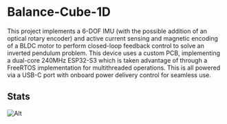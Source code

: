 # Balance-Cube-1D
This project implements a 6-DOF IMU (with the possible addition of an optical rotary encoder) and active current sensing and magnetic encoding of a BLDC motor to perform closed-loop feedback control to solve an inverted pendulum problem. This device uses a custom PCB, implementing a dual-core 240MHz ESP32-S3 which is taken advantage of through a FreeRTOS implementation for multithreaded operations. This is all powered via a USB-C port with onboard power delivery control for seamless use.

## Stats

![Alt](https://repobeats.axiom.co/api/embed/fa978a6de85922ec26276b8099c5ba40b2c26986.svg "Repobeats analytics image")
